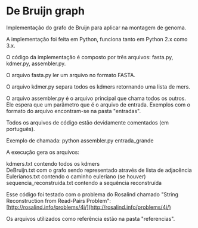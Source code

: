 # De Bruijn graph
Implementação do grafo de Bruijn para aplicar na montagem de genoma.

A implementação foi feita em Python, funciona tanto em Python 2.x como 3.x.

O código da implementação é composto por três arquivos: fasta.py, kdmer.py, assembler.py.

O arquivo fasta.py ler um arquivo no formato FASTA.

O arquivo kdmer.py separa todos os kdmers retornando uma lista de mers.

O arquivo assembler.py é o arquivo principal que chama todos os outros. Ele espera que um parâmetro que é o arquivo de entrada. Exemplos com o formato do arquivo encontram-se na pasta "entradas".

Todos os arquivos de código estão devidamente comentados (em português).

Exemplo de chamada: python assembler.py entrada_grande

A execução gera os arquivos: 

kdmers.txt contendo todos os kdmers</br>
DeBruijn.txt com o grafo sendo representado através de lista de adjacência</br>
Eulerianos.txt contendo o caminho euleriano (se houver)</br>
sequencia_reconstruida.txt contendo a sequência reconstruída

Esse código foi testado com o problema do Rosalind chamado "String Reconstruction from Read-Pairs Problem": [http://rosalind.info/problems/4i/](http://rosalind.info/problems/4i/)

Os arquivos utilizados como referência estão na pasta "referencias".
